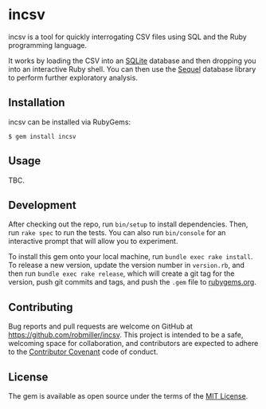 # incsv

incsv is a tool for quickly interrogating CSV files using SQL and the
Ruby programming language.

It works by loading the CSV into an [SQLite][] database and then
dropping you into an interactive Ruby shell. You can then use the
[Sequel][] database library to perform further exploratory analysis.

[sqlite]: https://www.sqlite.org/
[sequel]: http://sequel.jeremyevans.net/

## Installation

incsv can be installed via RubyGems:

    $ gem install incsv

## Usage

TBC.

## Development

After checking out the repo, run `bin/setup` to install dependencies.
Then, run `rake spec` to run the tests. You can also run `bin/console`
for an interactive prompt that will allow you to experiment.

To install this gem onto your local machine, run `bundle exec rake
install`. To release a new version, update the version number in
`version.rb`, and then run `bundle exec rake release`, which will create
a git tag for the version, push git commits and tags, and push the
`.gem` file to [rubygems.org](https://rubygems.org).

## Contributing

Bug reports and pull requests are welcome on GitHub at
https://github.com/robmiller/incsv. This project is intended to be
a safe, welcoming space for collaboration, and contributors are expected
to adhere to the [Contributor Covenant](http://contributor-covenant.org)
code of conduct.


## License

The gem is available as open source under the terms of the [MIT
License](http://opensource.org/licenses/MIT).

